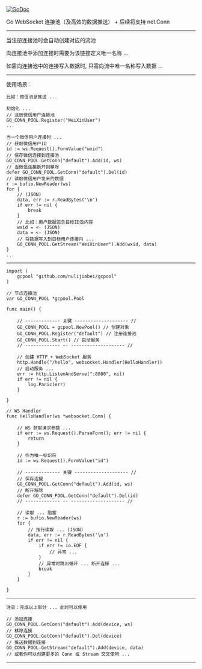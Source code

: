 <a href="https://godoc.org/github.com/nulijiabei/gcpool"><img src="https://godoc.org/github.com/nulijiabei/gcpool?status.svg" alt="GoDoc"></a>

Go WebSocket 连接池（及高效的数据推送） + 后续将支持 net.Conn

-------------

当注册连接池时会自动创建对应的流池

向连接池中添加连接时需要为该链接定义唯一名称 ... 

如需向连接池中的连接写入数据时, 只需向流中唯一名称写入数据 ...

-------------

使用场景：

	比如：微信消息推送 ...
	
	初始化 ...
	// 注册微信用户连接池
	GO_CONN_POOL.Register("WeiXinUser")
	...
	
	当一个微信用户连接时 ...
	// 获取微信用户ID
	id := ws.Request().FormValue("wxid")
	// 保存微信连接到连接池
	GO_CONN_POOL.GetConn("default").Add(id, ws)
	// 当微信连接断开则移除
	defer GO_CONN_POOL.GetConn("default").Del(id)	
	// 读取微信用户发来的数据
	r := bufio.NewReader(ws)
	for {
		// (JSON)
		data, err := r.ReadBytes('\n')
		if err != nil {
			break
		}
		// 比如：用户数据包含目标ID及内容
		wxid = <- (JSON)
		data = <- (JSON)
		// 将数据写入到目标用户连接内 ...
		GO_CONN_POOL.GetStream("WeiXinUser").Add(wxid, data)
	}
	...
	
-------------

	import (
		gcpool "github.com/nulijiabei/gcpool"
	)

	// 节点连接池
	var GO_CONN_POOL *gcpool.Pool
	
	func main() {
		
		// ------------- 关键 -------------------- // 
		GO_CONN_POOL = gcpool.NewPool() // 创建对象
		GO_CONN_POOL.Register("default") // 注册连接池
		GO_CONN_POOL.Start() // 启动服务
		// ------------- -- -------------------- // 
		
		// 创建 HTTP + WebSocket 服务
		http.Handle("/hello", websocket.Handler(HelloHandler))
		// 启动服务 ...
		err := http.ListenAndServe(":8080", nil)
		if err != nil {
			log.Panic(err)
		}
		
	}
	
	// WS Handler
	func HelloHandler(ws *websocket.Conn) {
		
		// WS 获取请求参数 ... 
		if err := ws.Request().ParseForm(); err != nil {
			return
		}
	
		// 作为唯一标识符
		id := ws.Request().FormValue("id")
		
		// ------------- 关键 -------------------- // 
		// 保存连接
		GO_CONN_POOL.GetConn("default").Add(id, ws)
		// 断开移除
		defer GO_CONN_POOL.GetConn("default").Del(id)
		// ------------- -- -------------------- // 
					
		// 读取 ... 阻塞
		r := bufio.NewReader(ws)
		for {
			// 按行读取 ... (JSON)
			data, err := r.ReadBytes('\n')
			if err != nil {
				if err != io.EOF {
					// 异常 ...
				}
				// 异常时跳出循环 ... 断开连接 ...
				break
			}
		}
		
	}

---


	注意：完成以上部分 ... 此时可以使用 
	
	// 添加连接
	GO_CONN_POOL.GetConn("default").Add(device, ws)
	// 移除连接
	GO_CONN_POOL.GetConn("default").Del(device)
	// 推送数据到连接
	GO_CONN_POOL.GetStream("default").Add(device, data)
	// 或者你可以创建更多的 Conn 或 Stream 交叉使用 ...
	
---